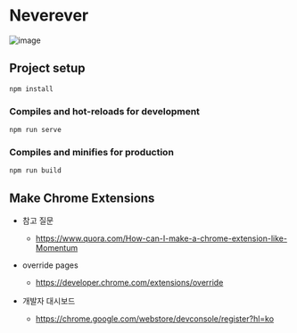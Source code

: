 # Neverever

![image](https://user-images.githubusercontent.com/59906546/83947234-c853b300-a850-11ea-8399-6bf643b35992.png)

## Project setup
```
npm install
```

### Compiles and hot-reloads for development
```
npm run serve
```

### Compiles and minifies for production
```
npm run build
```



## Make Chrome Extensions

- 참고 질문
  - https://www.quora.com/How-can-I-make-a-chrome-extension-like-Momentum

- override pages
  - https://developer.chrome.com/extensions/override

- 개발자 대시보드
  - https://chrome.google.com/webstore/devconsole/register?hl=ko